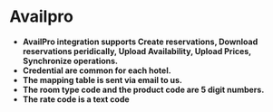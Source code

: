 # Availpro

* **AvailPro integration supports Create reservations, Download reservations peridically, Upload Availability, Upload Prices, Synchronize operations.**
* **Credential are common for each hotel.**
* **The mapping table is sent via email to us.**
* **The room type code and the product code are 5 digit numbers.**
* **The rate code is a text code**

